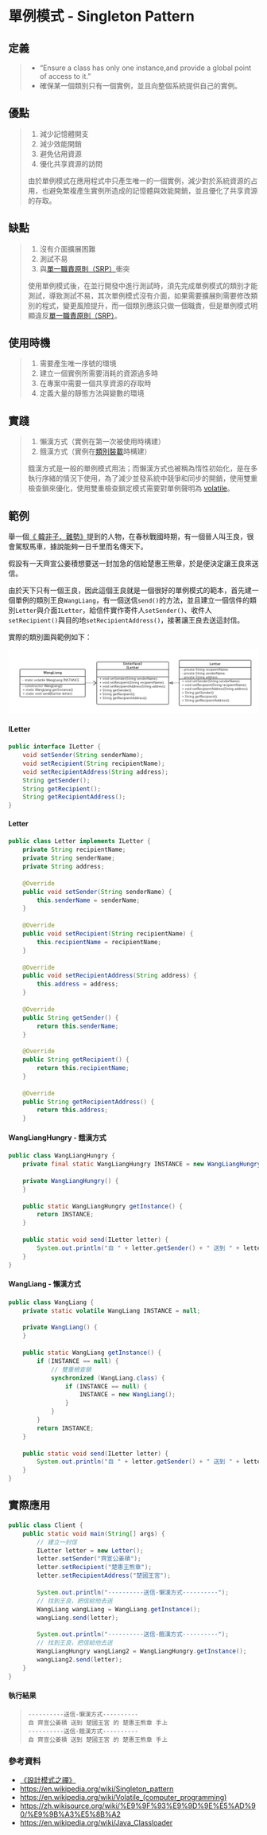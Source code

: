 # 單例模式 - Singleton Pattern
## 定義
> - “Ensure a class has only one instance,and provide a global point of access to it.”
> - 確保某一個類別只有一個實例，並且向整個系統提供自己的實例。

## 優點
> 1. 減少記憶體開支
> 2. 減少效能開銷
> 3. 避免佔用資源
> 4. 優化共享資源的訪問
> 
> 由於單例模式在應用程式中只產生唯一的一個實例，減少對於系統資源的占用，也避免繁複產生實例所造成的記憶體與效能開銷，並且優化了共享資源的存取。

## 缺點
> 1. 沒有介面擴展困難
> 2. 測試不易
> 3. 與[單一職責原則（SRP）](https://github.com/kaiwen180509/Design-Pattern-Practice/blob/master/SOLID/SingleResponsibilityPrinciple/Notes.md "單一職責原則（SRP）")衝突
> 
> 使用單例模式後，在並行開發中進行測試時，須先完成單例模式的類別才能測試，導致測試不易，其次單例模式沒有介面，如果需要擴展則需要修改類別的程式，變更風險提升，而一個類別應該只做一個職責，但是單例模式明顯違反[單一職責原則（SRP）](https://github.com/kaiwen180509/Design-Pattern-Practice/blob/master/SOLID/SingleResponsibilityPrinciple/Notes.md "單一職責原則（SRP）")。

## 使用時機
> 1. 需要產生唯一序號的環境
> 2. 建立一個實例所需要消耗的資源過多時
> 3. 在專案中需要一個共享資源的存取時
> 4. 定義大量的靜態方法與變數的環境

## 實踐
> 1. 懶漢方式（實例在第一次被使用時構建）
> 2. 餓漢方式（實例在[類別裝載](https://en.wikipedia.org/wiki/Java_Classloader "類別裝載")時構建）
> 
> 餓漢方式是一般的單例模式用法；而懶漢方式也被稱為惰性初始化，是在多執行序緒的情況下使用，為了減少並發系統中競爭和同步的開銷，使用雙重檢查鎖來優化，使用雙重檢查鎖定模式需要對單例聲明為 [volatile](https://en.wikipedia.org/wiki/Volatile_(computer_programming) "volatile")。

## 範例
舉一個[《 韓非子．難勢》](https://zh.wikisource.org/wiki/%E9%9F%93%E9%9D%9E%E5%AD%90/%E9%9B%A3%E5%8B%A2 "《《 韓非子．難勢》》")提到的人物，在春秋戰國時期，有一個晉人叫王良，很會駕馭馬車，據說能夠一日千里而名傳天下。

假設有一天齊宣公姜積想要送一封加急的信給楚惠王熊章，於是便決定讓王良來送信。

由於天下只有一個王良，因此這個王良就是一個很好的單例模式的範本，首先建一個單例的類別王良`WangLiang`，有一個送信`send()`的方法，並且建立一個信件的類別`Letter`與介面`ILetter`，給信件實作寄件人`setSender()`、收件人`setRecipient()`與目的地`setRecipientAddress()`，接著讓王良去送這封信。

實際的類別圖與範例如下：

![image](https://raw.githubusercontent.com/kaiwen180509/Design-Pattern-Practice/master/DesignPatterns/SingletonPattern/Picture/Singleton.png)

#### ILetter
```java
public interface ILetter {
    void setSender(String senderName);
    void setRecipient(String recipientName);
    void setRecipientAddress(String address);
    String getSender();
    String getRecipient();
    String getRecipientAddress();
}
```
#### Letter
```java
public class Letter implements ILetter {
    private String recipientName;
    private String senderName;
    private String address;

    @Override
    public void setSender(String senderName) {
        this.senderName = senderName;
    }

    @Override
    public void setRecipient(String recipientName) {
        this.recipientName = recipientName;
    }

    @Override
    public void setRecipientAddress(String address) {
        this.address = address;
    }

    @Override
    public String getSender() {
        return this.senderName;
    }

    @Override
    public String getRecipient() {
        return this.recipientName;
    }

    @Override
    public String getRecipientAddress() {
        return this.address;
    }
```
#### WangLiangHungry - 餓漢方式
```java
public class WangLiangHungry {
    private final static WangLiangHungry INSTANCE = new WangLiangHungry();

    private WangLiangHungry() {
    }

    public static WangLiangHungry getInstance() {
        return INSTANCE;
    }

    public static void send(ILetter letter) {
        System.out.println("自 " + letter.getSender() + " 送到 " + letter.getRecipientAddress() + " 的 " + letter.getRecipient() + " 手上");
    }
}
```
#### WangLiang - 懶漢方式
```java
public class WangLiang {
    private static volatile WangLiang INSTANCE = null;

    private WangLiang() {
    }

    public static WangLiang getInstance() {
        if (INSTANCE == null) {
            // 雙重檢查鎖
            synchronized (WangLiang.class) {
                if (INSTANCE == null) {
                    INSTANCE = new WangLiang();
                }
            }
        }
        return INSTANCE;
    }

    public static void send(ILetter letter) {
        System.out.println("自 " + letter.getSender() + " 送到 " + letter.getRecipientAddress() + " 的 " + letter.getRecipient() + " 手上");
    }
}
```
## 實際應用
```java
public class Client {
    public static void main(String[] args) {
        // 建立一封信
        ILetter letter = new Letter();
        letter.setSender("齊宣公姜積");
        letter.setRecipient("楚惠王熊章");
        letter.setRecipientAddress("楚國王宮");

        System.out.println("----------送信-懶漢方式----------");
        // 找到王良，把信給他去送
        WangLiang wangLiang = WangLiang.getInstance();
        wangLiang.send(letter);

        System.out.println("----------送信-餓漢方式----------");
        // 找到王良，把信給他去送
        WangLiangHungry wangLiang2 = WangLiangHungry.getInstance();
        wangLiang2.send(letter);
    }
}
```
#### 執行結果
>     ----------送信-懶漢方式----------
>     自 齊宣公姜積 送到 楚國王宮 的 楚惠王熊章 手上
>     ----------送信-餓漢方式----------
>     自 齊宣公姜積 送到 楚國王宮 的 楚惠王熊章 手上

### 參考資料
 - [《設計模式之禪》](http://www.books.com.tw/products/CN11096287 "《設計模式之禪》")
 - https://en.wikipedia.org/wiki/Singleton_pattern
 - https://en.wikipedia.org/wiki/Volatile_(computer_programming)
 - https://zh.wikisource.org/wiki/%E9%9F%93%E9%9D%9E%E5%AD%90/%E9%9B%A3%E5%8B%A2
 - https://en.wikipedia.org/wiki/Java_Classloader

